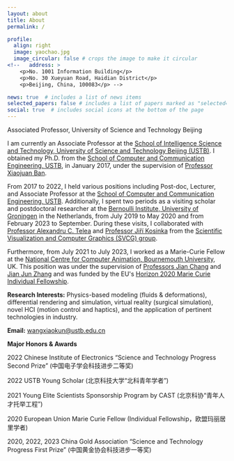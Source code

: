 ```yaml
---
layout: about
title: About
permalink: /

profile:
  align: right
  image: yaochao.jpg
  image_circular: false # crops the image to make it circular
<!--   address: >
    <p>No. 1001 Information Building</p>
    <p>No. 30 Xueyuan Road, Haidian District</p>
    <p>Beijing, China, 100083</p> -->

news: true  # includes a list of news items
selected_papers: false # includes a list of papers marked as "selected={true}" zxc
social: true  # includes social icons at the bottom of the page
---
```

Associated Professor, University of Science and Technology Beijing

I am currently an Associate Professor at the [School of Intelligence Science and Technology, University of Science and Technology Beijing (USTB)](https://ai.ustb.edu.cn/). I obtained my Ph.D. from the [School of Computer and Communication Engineering, USTB](https://scce.ustb.edu.cn/), in January 2017, under the supervision of [Professor Xiaojuan Ban](https://ai.ustb.edu.cn/szdw/xsszmjs/B/3cf3cd35a70a455abf7c4e2cf7b36064.htm).

From 2017 to 2022, I held various positions including Post-doc, Lecturer, and Associate Professor at the [School of Computer and Communication Engineering, USTB](https://scce.ustb.edu.cn/). Additionally, I spent two periods as a visiting scholar and postdoctoral researcher at the [Bernoulli Institute, University of Groningen](https://www.rug.nl/research/bernoulli/?lang=en) in the Netherlands, from July 2019 to May 2020 and from February 2023 to September. During these visits, I collaborated with [Professor Alexandru C. Telea](https://www.cs.rug.nl/svcg/People/AlexandruTelea) and [Professor Jiří Kosinka](https://www.cs.rug.nl/svcg/People/JiriKosinka) from the [Scientific Visualization and Computer Graphics (SVCG) group](https://www.cs.rug.nl/svcg/).

Furthermore, from July 2021 to July 2023, I worked as a Marie-Curie Fellow at the [National Centre for Computer Animation, Bournemouth University](https://www.bournemouth.ac.uk/about/our-faculties/faculty-media-communication/national-centre-computer-animation), UK. This position was under the supervision of [Professors Jian Chang](https://staffprofiles.bournemouth.ac.uk/display/jchang) and [Jian Jun Zhang](https://staffprofiles.bournemouth.ac.uk/display/jjunzhang) and was funded by the EU's [Horizon 2020 Marie Curie Individual Fellowship](https://cordis.europa.eu/project/id/895941).



**Research Interests:** Physics-based modeling (fluids & deformations), differential rendering and simulation, virtual reality (surgical simulation), novel HCI (motion control and haptics), and the application of pertinent technologies in industry.


**Email:** wangxiaokun@ustb.edu.cn


**Major Honors & Awards**

2022 Chinese Institute of Electronics “Science and Technology Progress Second Prize” (中国电子学会科技进步二等奖)

2022 USTB Young Scholar (北京科技大学“北科青年学者”)

2021 Young Elite Scientists Sponsorship Program by CAST (北京科协“青年人才托举工程”)

2020 European Union Marie Curie Fellow (Individual Fellowship，欧盟玛丽居里学者)

2020, 2022, 2023 China Gold Association “Science and Technology Progress First Prize” (中国黄金协会科技进步一等奖)


<!-- **Research interest:** todo -->
